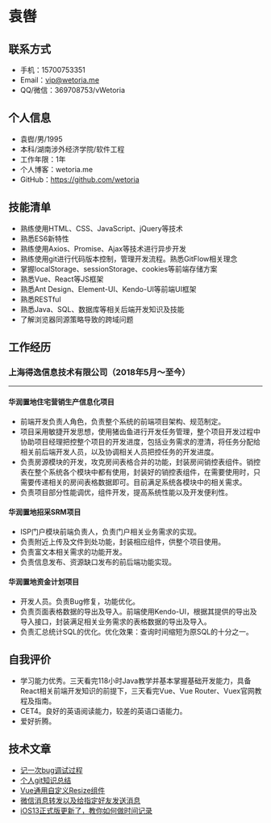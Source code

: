 # 袁辔

## 联系方式

- 手机：15700753351
- Email：vip@wetoria.me
- QQ/微信：369708753/vWetoria

## 个人信息

- 袁辔/男/1995
- 本科/湖南涉外经济学院/软件工程
- 工作年限：1年
- 个人博客：wetoria.me
- GitHub：https://github.com/wetoria

## 技能清单

- 熟练使用HTML、CSS、JavaScript、jQuery等技术
- 熟悉ES6新特性
- 熟练使用Axios、Promise、Ajax等技术进行异步开发
- 熟练使用git进行代码版本控制，管理开发流程。熟悉GitFlow相关理念
- 掌握localStorage、sessionStorage、cookies等前端存储方案
- 熟悉Vue、React等JS框架
- 熟悉Ant Design、Element-UI、Kendo-UI等前端UI框架
- 熟悉RESTful
- 熟悉Java、SQL、数据库等相关后端开发知识及技能
- 了解浏览器同源策略导致的跨域问题

## 工作经历

### 上海得逸信息技术有限公司（2018年5月～至今）

---

#### 华润置地住宅营销生产信息化项目

- 前端开发负责人角色，负责整个系统的前端项目架构、规范制定。
- 项目采用敏捷开发思想，使用猪齿鱼进行开发任务管理，整个项目开发过程中协助项目经理把控整个项目的开发进度，包括业务需求的澄清，将任务分配给相关前后端开发人员，以及协调相关人员把控任务的开发进度。
- 负责房源模块的开发，攻克房间表格合并的功能，封装房间销控表组件。销控表在整个系统各个模块中都有使用，封装好的销控表组件，在需要使用时，只需要传递相关的房间表格数据即可。目前满足系统各模块中的相关需求。
- 负责项目部分性能调优，组件开发，提高系统性能以及开发便利性。

#### 华润置地招采SRM项目

- ISP门户模块前端负责人，负责门户相关业务需求的实现。
- 负责附近上传及文件到处功能，封装相应组件，供整个项目使用。
- 负责富文本相关需求的功能开发。
- 负责信息发布、资源缺口发布的前后端功能实现。

#### 华润置地资金计划项目

- 开发人员。负责Bug修复，功能优化。
- 负责页面表格数据的导出及导入。前端使用Kendo-UI，根据其提供的导出及导入接口，封装满足相关业务需求的表格数据的导出及导入。
- 负责汇总统计SQL的优化。优化效果：查询时间缩短为原SQL的十分之一。

## 自我评价

- 学习能力优秀。三天看完118小时Java教学并基本掌握基础开发能力，具备React相关前端开发知识的前提下，三天看完Vue、Vue Router、Vuex官网教程及指南。
- CET4。良好的英语阅读能力，较差的英语口语能力。
- 爱好折腾。

## 技术文章

- [记一次bug调试过程](<https://juejin.im/post/5d4ba40b51882506563b5571>)
- [个人git知识总结](<https://juejin.im/post/5d579bedf265da03f564e0ad>)
- [Vue通用自定义Resize组件](<https://juejin.im/post/5d623de56fb9a06b1777c101>)
- [微信消息转发以及给指定好友发送消息](<https://juejin.im/post/5d6bda81f265da03c23eecb7>)
- [iOS13正式版更新了，教你如何做时间记录](<https://juejin.im/post/5d846ee7f265da03940243b6>)  